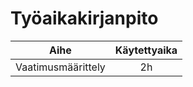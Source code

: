 <h1> Työaikakirjanpito </h1>

|       Aihe       |  Käytettyaika |
|------------------|:-------------:|
|Vaatimusmäärittely|      2h       |
